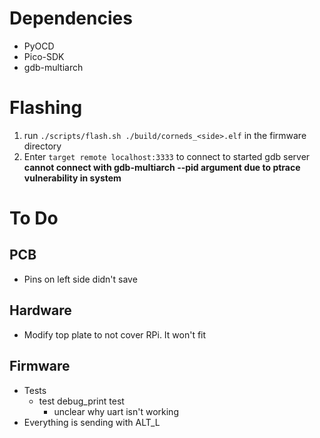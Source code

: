 # Dependencies
 * PyOCD
 * Pico-SDK
 * gdb-multiarch

# Flashing
1. run `./scripts/flash.sh ./build/corneds_<side>.elf` in the firmware directory
2. Enter `target remote localhost:3333` to connect to started gdb server
**cannot connect with gdb-multiarch --pid argument due to ptrace vulnerability in system**


# To Do
## PCB
 * Pins on left side didn't save

## Hardware
 * Modify top plate to not cover RPi. It won't fit

## Firmware
 * Tests
   * test debug_print test
     * unclear why uart isn't working
 * Everything is sending with ALT_L
